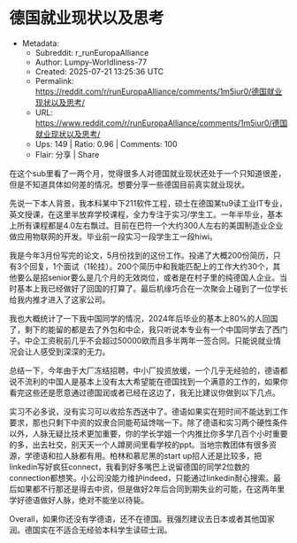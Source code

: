 # 德国就业现状以及思考

- Metadata:
  - Subreddit: r_runEuropaAlliance
  - Author: Lumpy-Worldliness-77
  - Created: 2025-07-21 13:25:36 UTC
  - Permalink: https://reddit.com/r/runEuropaAlliance/comments/1m5iur0/德国就业现状以及思考/
  - URL: https://www.reddit.com/r/runEuropaAlliance/comments/1m5iur0/德国就业现状以及思考/
  - Ups: 149 | Ratio: 0.96 | Comments: 100
  - Flair: 分享 | Share


在这个sub里看了一两个月，觉得很多人对德国就业现状还处于一个只知道很差，但是不知道具体如何差的情况。想要分享一些德国目前真实就业现状。

先说一下本人背景，我本科某中下211软件工程，硕士在德国某tu9读工业IT专业，英文授课，在这里半放弃学校课程，全力专注于实习/学生工。一年半毕业，基本上所有课程都是4.0左右飘过。目前在巴符一个大约300人左右的美国制造业企业做应用物联网的开发。毕业前一段实习一段学生工一段hiwi。

我是今年3月份写完的论文，5月份找到的这份工作。投递了大概200份简历，只有3个回复，1个面试（1轮挂）。200个简历中和我能匹配上的工作大约30个，其他要么是招senior要么是几个月的无效岗位，或者是在村子里的纯德国人企业。当时基本上我已经做好了回国的打算了。最后机缘巧合在一次聚会上碰到了一位学长给我内推才进入了这家公司。

我也大概统计了一下我中国同学的情况，2024年后毕业的基本上80%的人回国了，剩下的能留的都是去了外包和中企，我只听说本专业有一个中国同学去了西门子。中企工资税前几乎不会超过50000欧而且多半两年一签合同。只能说就业情况会让人感受到深深的无力。

总结一下，今年由于大厂冻结招聘，中小厂投资放缓，一个几乎无经验的，德语都说不流利的中国人是基本上没有太大希望能在德国找到一个满意的工作的，如果你看完这些还是愿意通过德国润或者已经在这边了，我无比建议你做到以下几点。

实习不必多说，没有实习可以收拾东西送中了。德语如果实在短时间不能达到工作要求，那也只剩下中资的奴隶合同能苟延馋喘一下。除了德语和实习两个硬性条件以外，人脉无疑比技术更加重要，你的学长学姐一个内推比你多学几百个小时重要的多，出去社交，别天天一个人蹲房间里看学校的ppt。当地宗教团体有很多资源，学德语和拉人脉都有用。柏林和慕尼黑的start
up招人还是比较多，把linkedin写好疯狂connect，我看到好多嘴巴上说留德国的同学2位数的connection都想笑。小公司没能力维护indeed，只能通过linkedin耐心搜索。最后如果都不行那还是得去中资，但是做好2年后合同到期失业的可能，在这两年里学好德语做好人脉，绝对不能坐以待毙。

Overall，如果你还没有学德语，还不在德国。我强烈建议去日本或者其他国家润。德国实在不适合无经验本科学生读硕士润。

